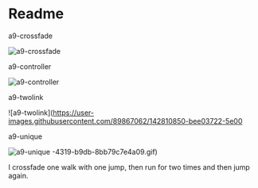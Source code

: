 # Readme
a9-crossfade

![a9-crossfade](https://user-images.githubusercontent.com/89867062/142810846-5163bc16-52a2-4631-a846-7ff01bd09383.gif)

a9-controller

![a9-controller](https://user-images.githubusercontent.com/89867062/142810843-074e19df-d46f-43b1-8cc9-22233d7e7d26.gif)

a9-twolink

![a9-twolink](https://user-images.githubusercontent.com/89867062/142810850-bee03722-5e00

a9-unique

![a9-unique](https://user-images.githubusercontent.com/89867062/142810855-4ce2256b-9017-4c39-ac7f-609e58375adb.gif)
-4319-b9db-8bb79c7e4a09.gif)

I crossfade one walk with one jump, then run for two times and then jump again.
